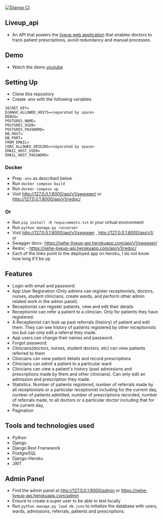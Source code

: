 [![Django CI](https://github.com/KNehe/liveup_api/actions/workflows/django.yml/badge.svg?branch=main)](https://github.com/KNehe/liveup_api/actions/workflows/django.yml)

## Liveup_api

- An API that powers the [liveup web application](https://github.com/KNehe/liveup_web) that enables doctors to track patient prescriptions, avoid redundancy and manual processes.

## Demo

- Watch the demo [youtube](https://youtu.be/FrIVVXfFy-M")

## Setting Up

- Clone this repository
- Create .env with the following variables

```
SECRET_KEY=
DJANGO_ALLOWED_HOSTS=<separated by space>
DEBUG=
POSTGRES_NAME=
POSTGRES_USER=
POSTGRES_PASSWORD=
DB_HOST=
DB_PORT=
FROM_EMAIL=
CORS_ALLOWED_ORIGINS=<separated by space>
EMAIL_HOST_USER=
EMAIL_HOST_PASSWORD=
```

### Docker

- Prep `.env` as described below
- Run `docker compose build`
- Run `docker compose up`
- Visit http://127.0.0.1:8000/api/v1/swagger/ or http://127.0.0.1:8000/api/v1/redoc/

### Or

- Run `pip install -R requirements.txt` in your virtual environment
- Run `python manage.py runserver`
- Visit http://127.0.0.1:8000/api/v1/swagger , http://127.0.0.1:8000/api/v1/ or
- Swagger docs- https://nehe-liveup-api.herokuapp.com/api/v1/swagger/
- Redoc - https://nehe-liveup-api.herokuapp.com/api/v1/redoc/
- Each of the links point to the deployed app on heroku, I do not know how long it'll be up

## Features

- Login with email and password.
- App User Regisration (Only admins can register receptionists, doctors, nurses, student clinicians, create wards, and perform other admin related work in the admin panel).
- Receptionist can register patients, view and edit their details
- Receptionist can refer a patient to a clinician. Only for patients
  they have registered.
- A Receptionist can look up past referrals (history) of patient and edit them.
  They can see history of patients registered by other receptionists too but can
  only edit a referral they made.
- App users can change their names and password.
- Forgot password.
- Clinicians(doctors, nurses, student doctors, etc) can view patients referred to them
- Clinicians can view patient details and record prescriptions
- Clinicians can admit a patient to a particular ward
- Clinicians can view a patient's history (past admissions and prescriptions made by them and other clinicians). Can only edit an admission and prescription they made.
- Statistics. Number of patients registered,
  number of referrals made by all receptionists or a particular receptionist including for the current day, number of patients admitted, number of prescriptions recorded,
  number of referrals made, to all doctors or a particular doctor including that for the current day,
- Pagination

## Tools and technologies used

- Python
- Django
- Django Rest Framework
- PostgreSQL
- Django-Heroku
- JWT

## Admin Panel

- Find the admin panel at http://127.0.0.1:8000/admin or https://nehe-liveup-api.herokuapp.com/admin
- Ensure to create a super user to be able to test locally
- Run `python manage.py load db.json` to initialize the database with users, wards, admissions, referrals, patients and prescriptions.
